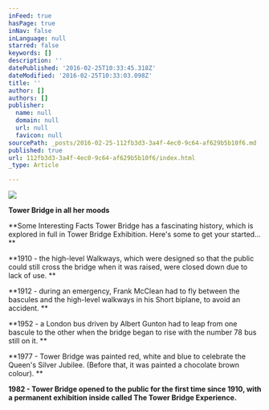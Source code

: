 ```yaml
---
inFeed: true
hasPage: true
inNav: false
inLanguage: null
starred: false
keywords: []
description: ''
datePublished: '2016-02-25T10:33:45.318Z'
dateModified: '2016-02-25T10:33:03.098Z'
title: ''
author: []
authors: []
publisher:
  name: null
  domain: null
  url: null
  favicon: null
sourcePath: _posts/2016-02-25-112fb3d3-3a4f-4ec0-9c64-af629b5b10f6.md
published: true
url: 112fb3d3-3a4f-4ec0-9c64-af629b5b10f6/index.html
_type: Article

---
```

![](https://the-grid-user-content.s3-us-west-2.amazonaws.com/b4f61b27-4cce-45af-83ac-720318c55a0b.JPG)

**Tower Bridge in all her moods**

**Some Interesting Facts
Tower Bridge has a fascinating history, which is explored in full in Tower Bridge Exhibition. Here's some to get your started... **

**1910 - the high-level Walkways, which were designed so that the public could still cross the bridge when it was raised, were closed down due to lack of use. **

**1912 - during an emergency, Frank McClean had to fly between the bascules and the high-level walkways in his Short biplane, to avoid an accident. **

**1952 - a London bus driven by Albert Gunton had to leap from one bascule to the other when the bridge began to rise with the number 78 bus still on it. **

**1977 - Tower Bridge was painted red, white and blue to celebrate the Queen's Silver Jubilee. (Before that, it was painted a chocolate brown colour). **

**1982 - Tower Bridge opened to the public for the first time since 1910, with a permanent exhibition inside called The Tower Bridge Experience.**